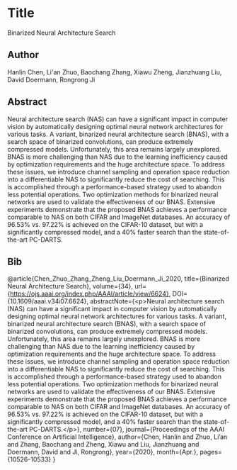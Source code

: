 # Title
Binarized Neural Architecture Search

## Author
Hanlin Chen, Li'an Zhuo, Baochang Zhang, Xiawu Zheng, Jianzhuang Liu, David Doermann, Rongrong Ji

## Abstract
Neural architecture search (NAS) can have a significant impact in computer vision by automatically designing optimal neural network architectures for various tasks. A variant, binarized neural architecture search (BNAS), with a search space of binarized convolutions, can produce extremely compressed models. Unfortunately, this area remains largely unexplored. BNAS is more challenging than NAS due to the learning inefficiency caused by optimization requirements and the huge architecture space. To address these issues, we introduce channel sampling and operation space reduction into a differentiable NAS to significantly reduce the cost of searching. This is accomplished through a performance-based strategy used to abandon less potential operations. Two optimization methods for binarized neural networks are used to validate the effectiveness of our BNAS. Extensive experiments demonstrate that the proposed BNAS achieves a performance comparable to NAS on both CIFAR and ImageNet databases. An accuracy of 96.53% vs. 97.22% is achieved on the CIFAR-10 dataset, but with a significantly compressed model, and a 40% faster search than the state-of-the-art PC-DARTS.

## Bib
@article{Chen_Zhuo_Zhang_Zheng_Liu_Doermann_Ji_2020, title={Binarized Neural Architecture Search}, volume={34}, url={https://ojs.aaai.org/index.php/AAAI/article/view/6624}, DOI={10.1609/aaai.v34i07.6624}, abstractNote={&lt;p&gt;Neural architecture search (NAS) can have a significant impact in computer vision by automatically designing optimal neural network architectures for various tasks. A variant, binarized neural architecture search (BNAS), with a search space of binarized convolutions, can produce extremely compressed models. Unfortunately, this area remains largely unexplored. BNAS is more challenging than NAS due to the learning inefficiency caused by optimization requirements and the huge architecture space. To address these issues, we introduce channel sampling and operation space reduction into a differentiable NAS to significantly reduce the cost of searching. This is accomplished through a performance-based strategy used to abandon less potential operations. Two optimization methods for binarized neural networks are used to validate the effectiveness of our BNAS. Extensive experiments demonstrate that the proposed BNAS achieves a performance comparable to NAS on both CIFAR and ImageNet databases. An accuracy of 96.53% vs. 97.22% is achieved on the CIFAR-10 dataset, but with a significantly compressed model, and a 40% faster search than the state-of-the-art PC-DARTS.&lt;/p&gt;}, number={07}, journal={Proceedings of the AAAI Conference on Artificial Intelligence}, author={Chen, Hanlin and Zhuo, Li’an and Zhang, Baochang and Zheng, Xiawu and Liu, Jianzhuang and Doermann, David and Ji, Rongrong}, year={2020}, month={Apr.}, pages={10526-10533} }